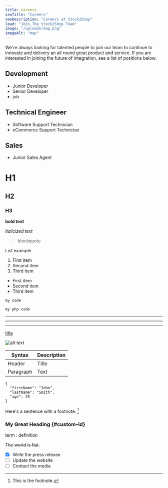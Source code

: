 ```yaml
---
title: careers
seoTitle: "Careers"
seoDescription: "Careers at Stock2Shop"
lead: "Join The Stock2Shop Team"
image: "/uploads/map.png"
imageAlt: "map"
---
```


We're always looking for talented people to join our team to continue to innovate and delivery an all round great product and service.
If you are interested in joining the future of integration, see a list of positions below:

## Development
- Junior Developer
- Senior Developer
- job

## Technical Engineer
- Software Support Technician
- eCommerce Support Technician

## Sales
- Junior Sales Agent



# H1
## H2
### H3

**bold text**

*italicized text*

> blockquote

List example
1. First item
2. Second item
3. Third item

- First item
- Second item
- Third item

`my code`

```php
my php code
```
---
---
---

[title](https://www.example.com)

![alt text](image.jpg)

| Syntax | Description |
| ----------- | ----------- |
| Header | Title |
| Paragraph | Text |

```
{
  "firstName": "John",
  "lastName": "Smith",
  "age": 25
}
```

Here's a sentence with a footnote. [^1]

[^1]: This is the footnote.

### My Great Heading {#custom-id}

term
: definition

~~The world is flat.~~

- [x] Write the press release
- [ ] Update the website
- [ ] Contact the media
